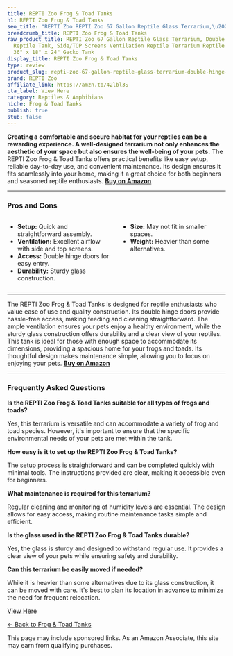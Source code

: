 ```yaml
---
title: REPTI Zoo Frog & Toad Tanks
h1: REPTI Zoo Frog & Toad Tanks
seo_title: "REPTI Zoo REPTI Zoo 67 Gallon Reptile Glass Terrarium,\u2026"
breadcrumb_title: REPTI Zoo Frog & Toad Tanks
raw_product_title: REPTI Zoo 67 Gallon Reptile Glass Terrarium, Double Hinge Door
  Reptile Tank, Side/TOP Screens Ventilation Reptile Terrarium Reptile Enclosure,
  36" x 18" x 24" Gecko Tank
display_title: REPTI Zoo Frog & Toad Tanks
type: review
product_slug: repti-zoo-67-gallon-reptile-glass-terrarium-double-hinge-door-reptile-t-1fad1cb0
brand: REPTI Zoo
affiliate_link: https://amzn.to/42lbl3S
cta_label: View Here
category: Reptiles & Amphibians
niche: Frog & Toad Tanks
publish: true
stub: false
---
```


<div id="intro" class="full-width">
  <p><strong>Creating a comfortable and secure habitat for your reptiles can be a rewarding experience. A well-designed terrarium not only enhances the aesthetic of your space but also ensures the well-being of your pets.</strong> The REPTI Zoo Frog & Toad Tanks offers practical benefits like easy setup, reliable day-to-day use, and convenient maintenance. Its design ensures it fits seamlessly into your home, making it a great choice for both beginners and seasoned reptile enthusiasts. <a href="https://amzn.to/42lbl3S" rel="nofollow sponsored noopener" target="_blank"><strong>Buy on Amazon</strong></a></p>
</div>

<hr />
<h3 id="pros-cons">Pros and Cons</h3>
<div class="pc-grid" style="display:grid;grid-template-columns:1fr 1fr;gap:16px;">
  <ul>
    <li><strong>Setup:</strong> Quick and straightforward assembly.</li>
    <li><strong>Ventilation:</strong> Excellent airflow with side and top screens.</li>
    <li><strong>Access:</strong> Double hinge doors for easy entry.</li>
    <li><strong>Durability:</strong> Sturdy glass construction.</li>
  </ul>
  <ul>
    <li><strong>Size:</strong> May not fit in smaller spaces.</li>
    <li><strong>Weight:</strong> Heavier than some alternatives.</li>
  </ul>
</div>
<hr />

<div class="full-width">
  <p>The REPTI Zoo Frog & Toad Tanks is designed for reptile enthusiasts who value ease of use and quality construction. Its double hinge doors provide hassle-free access, making feeding and cleaning straightforward. The ample ventilation ensures your pets enjoy a healthy environment, while the sturdy glass construction offers durability and a clear view of your reptiles. This tank is ideal for those with enough space to accommodate its dimensions, providing a spacious home for your frogs and toads. Its thoughtful design makes maintenance simple, allowing you to focus on enjoying your pets. <a href="https://amzn.to/42lbl3S" rel="nofollow sponsored noopener" target="_blank"><strong>Buy on Amazon</strong></a></p>
</div>

<hr />
<h3 id="faqs">Frequently Asked Questions</h3>

<p><strong>Is the REPTI Zoo Frog & Toad Tanks suitable for all types of frogs and toads?</strong></p>
<p>Yes, this terrarium is versatile and can accommodate a variety of frog and toad species. However, it's important to ensure that the specific environmental needs of your pets are met within the tank.</p>

<p><strong>How easy is it to set up the REPTI Zoo Frog & Toad Tanks?</strong></p>
<p>The setup process is straightforward and can be completed quickly with minimal tools. The instructions provided are clear, making it accessible even for beginners.</p>

<p><strong>What maintenance is required for this terrarium?</strong></p>
<p>Regular cleaning and monitoring of humidity levels are essential. The design allows for easy access, making routine maintenance tasks simple and efficient.</p>

<p><strong>Is the glass used in the REPTI Zoo Frog & Toad Tanks durable?</strong></p>
<p>Yes, the glass is sturdy and designed to withstand regular use. It provides a clear view of your pets while ensuring safety and durability.</p>

<p><strong>Can this terrarium be easily moved if needed?</strong></p>
<p>While it is heavier than some alternatives due to its glass construction, it can be moved with care. It's best to plan its location in advance to minimize the need for frequent relocation.</p>
<p><a class="btn" href="https://amzn.to/42lbl3S" target="_blank" rel="nofollow sponsored noopener">View Here</a></p>
<p><a href="/roundups/reptiles-amphibians/frog-toad-tanks/">← Back to Frog & Toad Tanks</a></p>
<aside class="disclosure">This page may include sponsored links. As an Amazon Associate, this site may earn from qualifying purchases.</aside>
